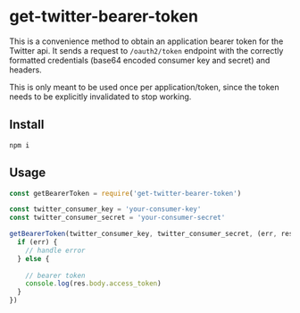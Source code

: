 # get-twitter-bearer-token
This is a convenience method to obtain an application bearer token for the Twitter api. It sends a request to `/oauth2/token` endpoint with the correctly formatted credentials (base64 encoded consumer key and secret) and headers.

This is only meant to be used once per application/token, since the token needs to be explicitly invalidated to stop working. 

## Install
```
npm i
```

## Usage
```javascript
const getBearerToken = require('get-twitter-bearer-token')

const twitter_consumer_key = 'your-consumer-key'
const twitter_consumer_secret = 'your-consumer-secret'

getBearerToken(twitter_consumer_key, twitter_consumer_secret, (err, res) => {
  if (err) {
    // handle error
  } else {
  
    // bearer token
    console.log(res.body.access_token)
  }
})
```
